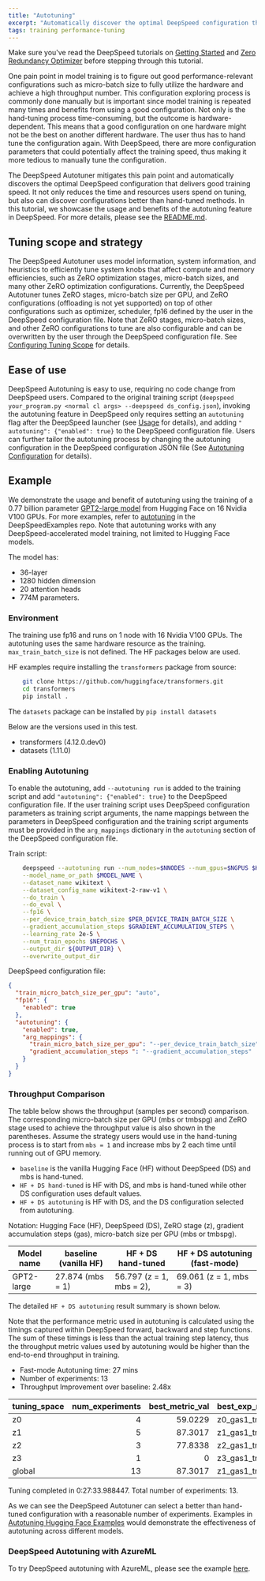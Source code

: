 ```yaml
---
title: "Autotuning"
excerpt: "Automatically discover the optimal DeepSpeed configuration that delivers good training speed"
tags: training performance-tuning
---
```


Make sure you've read the DeepSpeed tutorials on [Getting Started](https://www.deepspeed.ai/getting-started/) and [Zero Redundancy Optimizer](https://www.deepspeed.ai/tutorials/zero/) before stepping through this tutorial.

One pain point in model training is to figure out good performance-relevant configurations such as micro-batch size to fully utilize the hardware and achieve a high throughput number. This configuration exploring process is commonly done manually but is important since model training is repeated many times and benefits from using a good configuration. Not only is the hand-tuning process time-consuming, but the outcome is hardware-dependent. This means that a good configuration on one hardware might not be the best on another different hardware. The user thus has to hand tune the configuration again. With DeepSpeed, there are more configuration parameters that could potentially affect the training speed, thus making it more tedious to manually tune the configuration.

The DeepSpeed Autotuner mitigates this pain point and automatically discovers the optimal DeepSpeed configuration that delivers good training speed. It not only reduces the time and resources users spend on tuning, but also can discover configurations better than hand-tuned methods. In this tutorial, we showcase the usage and benefits of the autotuning feature in DeepSpeed. For more details, please see the [README.md](https://github.com/microsoft/DeepSpeed/tree/master/deepspeed/autotuning).

## Tuning scope and strategy

The DeepSpeed Autotuner uses model information, system information, and heuristics to efficiently tune system knobs that affect compute and memory efficiencies, such as ZeRO optimization stages, micro-batch sizes, and many other ZeRO optimization configurations.
Currently, the DeepSpeed Autotuner tunes ZeRO stages, micro-batch size per GPU, and ZeRO configurations (offloading is not yet supported) on top of other configurations such as optimizer, scheduler, fp16 defined by the user in the DeepSpeed configuration file.
Note that ZeRO stages, micro-batch sizes, and other ZeRO configurations to tune are also configurable and can be overwritten by the user through the DeepSpeed configuration file. See [Configuring Tuning Scope](https://github.com/microsoft/DeepSpeed/tree/master/deepspeed/autotuning#configuring-tuning-scope) for details.


## Ease of use

DeepSpeed Autotuning is easy to use, requiring no code change from DeepSpeed users.
Compared to the original training script (`deepspeed your_program.py <normal cl args> --deepspeed ds_config.json`), invoking the autotuning feature in DeepSpeed only requires setting an `autotuning` flag after the DeepSpeed launcher (see [Usage](https://github.com/deepspeedai/DeepSpeed/tree/master/deepspeed/autotuning#usage) for details), and adding `" autotuning": {"enabled": true}` to the DeepSpeed configuration file. Users can further tailor the autotuning process by changing the autotuning configuration in the DeepSpeed configuration JSON file (See [Autotuning Configuration](https://github.com/deepspeedai/DeepSpeed/tree/master/deepspeed/autotuning#autotuning-configuration) for details).

## Example

We demonstrate the usage and benefit of autotuning using the training of a 0.77 billion parameter [GPT2-large model](https://huggingface.co/gpt2-large) from Hugging Face on 16 Nvidia V100 GPUs. For more examples, refer to [autotuning](https://github.com/microsoft/DeepSpeedExamples/tree/master/autotuning) in the DeepSpeedExamples repo. Note that autotuning works with any DeepSpeed-accelerated model training, not limited to Hugging Face models.

The model has:

- 36-layer
- 1280 hidden dimension
- 20 attention heads
- 774M parameters.

### Environment

The training use fp16 and runs on 1 node with 16 Nvidia V100 GPUs. The autotuning uses the same hardware resource as the training. `max_train_batch_size` is not defined. The HF packages below are used.

HF examples require installing the `transformers` package from source:
```bash
    git clone https://github.com/huggingface/transformers.git
    cd transformers
    pip install .
```
The `datasets` package can be installed by `pip install datasets`

Below are the versions used in this test.

- transformers (4.12.0.dev0)
- datasets (1.11.0)

### Enabling Autotuning

To enable the autotuning, add `--autotuning run` is added to the training script and add `"autotuning": {"enabled": true}` to the DeepSpeed configuration file. If the user training script uses DeepSpeed configuration parameters as training script arguments, the name mappings between the parameters in DeepSpeed configuration and the training script arguments must be provided in the `arg_mappings` dictionary in the `autotuning` section of the DeepSpeed configuration file.

Train script:
```bash
    deepspeed --autotuning run --num_nodes=$NNODES --num_gpus=$NGPUS $HF_PATH/transformers/examples/pytorch/language-modeling/run_clm.py --deepspeed $DS_CONFIG\
    --model_name_or_path $MODEL_NAME \
    --dataset_name wikitext \
    --dataset_config_name wikitext-2-raw-v1 \
    --do_train \
    --do_eval \
    --fp16 \
    --per_device_train_batch_size $PER_DEVICE_TRAIN_BATCH_SIZE \
    --gradient_accumulation_steps $GRADIENT_ACCUMULATION_STEPS \
    --learning_rate 2e-5 \
    --num_train_epochs $NEPOCHS \
    --output_dir ${OUTPUT_DIR} \
    --overwrite_output_dir
```

DeepSpeed configuration file:
```json
{
  "train_micro_batch_size_per_gpu": "auto",
  "fp16": {
    "enabled": true
  },
  "autotuning": {
    "enabled": true,
    "arg_mappings": {
      "train_micro_batch_size_per_gpu": "--per_device_train_batch_size",
      "gradient_accumulation_steps ": "--gradient_accumulation_steps"
    }
  }
}
```

### Throughput Comparison

The table below shows the throughput (samples per second) comparison. The corresponding micro-batch size per GPU (mbs or tmbspg) and ZeRO stage used to achieve the throughput value is also shown in the parentheses. Assume the strategy users would use in the hand-tuning process is to start from `mbs = 1` and increase mbs by 2 each time until running out of GPU memory.
 - `baseline` is the vanilla Hugging Face (HF) without DeepSpeed (DS) and mbs is hand-tuned.
 - `HF + DS hand-tuned` is HF with DS, and mbs is hand-tuned while other DS configuration uses default values.
 - `HF + DS autotuning` is HF with DS, and the DS configuration selected from autotuning.

Notation: Hugging Face (HF), DeepSpeed (DS), ZeRO stage (z), gradient accumulation steps (gas), micro-batch size per GPU (mbs or tmbspg).

| Model name | baseline (vanilla HF) | HF + DS hand-tuned       | HF + DS autotuning (fast-mode) |
| ---------- | -------------------- | ------------------------ | ------------------------------ |
| GPT2-large | 27.874 (mbs = 1)     | 56.797 (z = 1, mbs = 2), | 69.061 (z = 1, mbs = 3)        |

The detailed `HF + DS autotuning` result summary is shown below.

Note that the performance metric used in autotuning is calculated using the timings captured within DeepSpeed forward, backward and step functions. The sum of these timings is less than the actual training step latency, thus the throughput metric values used by autotuning would be higher than the end-to-end throughput in training.

- Fast-mode Autotuning time: 27 mins
- Number of experiments: 13
- Throughput Improvement over baseline: 2.48x

| tuning_space | num_experiments | best_metric_val | best_exp_name   |
| :----------- | --------------: | --------------: | :-------------- |
| z0           |               4 |         59.0229 | z0_gas1_tmbspg2 |
| z1           |               5 |         87.3017 | z1_gas1_tmbspg3 |
| z2           |               3 |         77.8338 | z2_gas1_tmbspg3 |
| z3           |               1 |               0 | z3_gas1_tmbspg3 |
| global       |              13 |         87.3017 | z1_gas1_tmbspg3 |

Tuning completed in 0:27:33.988447. Total number of experiments: 13.

As we can see the DeepSpeed Autotuner can select a better than hand-tuned configuration with a reasonable number of experiments. Examples in [Autotuning Hugging Face Examples](https://github.com/microsoft/DeepSpeedExamples/tree/master/autotuning/hf#autotuning-hugging-face-examples) would demonstrate the effectiveness of autotuning across different models.

### DeepSpeed Autotuning with AzureML

To try DeepSpeed autotuning with AzureML, please see the example [here](https://github.com/Azure/azureml-examples/tree/main/cli/jobs/deepspeed/deepspeed-autotuning).
